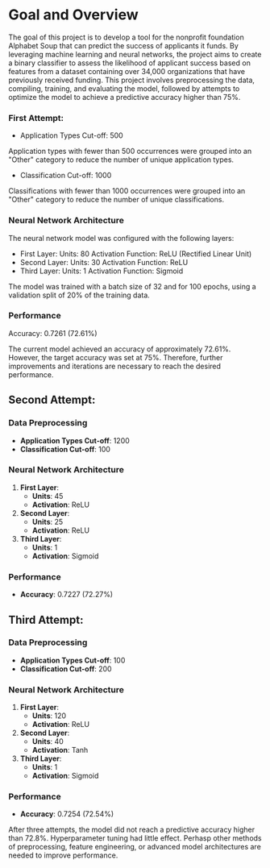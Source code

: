# Goal and Overview

The goal of this project is to develop a tool for the nonprofit foundation Alphabet Soup that can predict the success of applicants it funds. By leveraging machine learning and neural networks, the project aims to create a binary classifier to assess the likelihood of applicant success based on features from a dataset containing over 34,000 organizations that have previously received funding. This project involves preprocessing the data, compiling, training, and evaluating the model, followed by attempts to optimize the model to achieve a predictive accuracy higher than 75%. 

### First Attempt:
- Application Types Cut-off: 500
  
Application types with fewer than 500 occurrences were grouped into an "Other" category to reduce the number of unique application types.

- Classification Cut-off: 1000
  
Classifications with fewer than 1000 occurrences were grouped into an "Other" category to reduce the number of unique classifications.

### Neural Network Architecture

The neural network model was configured with the following layers:

- First Layer:
Units: 80
Activation Function: ReLU (Rectified Linear Unit)
- Second Layer:
Units: 30
Activation Function: ReLU
- Third Layer:
Units: 1
Activation Function: Sigmoid

The model was trained with a batch size of 32 and for 100 epochs, using a validation split of 20% of the training data.

### Performance
Accuracy: 0.7261 (72.61%)

The current model achieved an accuracy of approximately 72.61%. However, the target accuracy was set at 75%. Therefore, further improvements and iterations are necessary to reach the desired performance.

## Second Attempt:
### Data Preprocessing
- **Application Types Cut-off**: 1200
- **Classification Cut-off**: 100
### Neural Network Architecture
1. **First Layer**:
   - **Units**: 45
   - **Activation**: ReLU
2. **Second Layer**:
   - **Units**: 25
   - **Activation**: ReLU
3. **Third Layer**:
   - **Units**: 1
   - **Activation**: Sigmoid
### Performance
- **Accuracy**: 0.7227 (72.27%)
## Third Attempt:
### Data Preprocessing
- **Application Types Cut-off**: 100
- **Classification Cut-off**: 200
### Neural Network Architecture
1. **First Layer**:
   - **Units**: 120
   - **Activation**: ReLU
2. **Second Layer**:
   - **Units**: 40
   - **Activation**: Tanh
3. **Third Layer**:
   - **Units**: 1
   - **Activation**: Sigmoid
### Performance
- **Accuracy**: 0.7254 (72.54%)


After three attempts, the model did not reach a predictive accuracy higher than 72.8%. Hyperparameter tuning had little effect. Perhasp other methods of preprocessing, feature engineering, or advanced model architectures are needed to improve performance.



